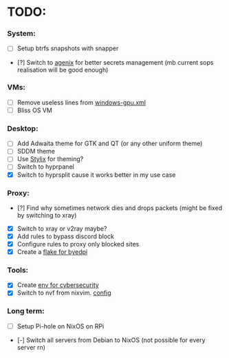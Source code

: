 # TODO:

### System:

- [ ] Setup btrfs snapshots with snapper
- [?] Switch to [agenix](https://github.com/ryantm/agenix) for better secrets
  management (mb current sops realisation will be good enough)

### VMs:

- [ ] Remove useless lines from
      [windows-gpu.xml](https://github.com/ch4og/nixos-config/blob/main/vm/windows-gpu/windows-gpu.xml)
- [ ] Bliss OS VM

### Desktop:

- [ ] Add Adwaita theme for GTK and QT (or any other uniform theme)
- [ ] SDDM theme
- [ ] Use [Stylix](https://github.com/danth/stylix) for theming?
- [ ] Switch to hyprpanel
- [x] Switch to hyprsplit cause it works better in my use case

### Proxy:

- [?] Find why sometimes network dies and drops packets (might be fixed by
  switching to xray)
- [x] Switch to xray or v2ray maybe?
- [x] Add rules to bypass discord block
- [x] Configure rules to proxy only blocked sites
- [x] Create a [flake for byedpi](https://github.com/ch4og/byedpi-flake)

### Tools:

- [x] Create [env for cybersecurity](https://github.com/ch4og/nixcybersec)
- [x] Switch to nvf from nixvim. [config](https://github.com/ch4og/nvf)

### Long term:

- [ ] Setup Pi-hole on NixOS on RPi
- [-] Switch all servers from Debian to NixOS (not possible for every server rn)
